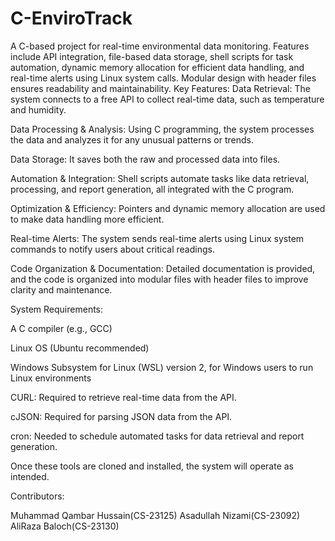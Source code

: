 # C-EnviroTrack
A C-based project for real-time environmental data monitoring. Features include API integration, file-based data storage, shell scripts for task automation, dynamic memory allocation for efficient data handling, and real-time alerts using Linux system calls. Modular design with header files ensures readability and maintainability.
Key Features:
Data Retrieval: The system connects to a free API to collect real-time data, such as temperature and humidity.

Data Processing & Analysis: Using C programming, the system processes the data and analyzes it for any unusual patterns or trends.

Data Storage: It saves both the raw and processed data into files.

Automation & Integration: Shell scripts automate tasks like data retrieval, processing, and report generation, all integrated with the C program.

Optimization & Efficiency: Pointers and dynamic memory allocation are used to make data handling more efficient.

Real-time Alerts: The system sends real-time alerts using Linux system commands to notify users about critical readings.

Code Organization & Documentation: Detailed documentation is provided, and the code is organized into modular files with header files to improve clarity and maintenance.

System Requirements:

A C compiler (e.g., GCC)

Linux OS (Ubuntu recommended)

Windows Subsystem for Linux (WSL) version 2, for Windows users to run Linux environments

CURL: Required to retrieve real-time data from the API.

cJSON: Required for parsing JSON data from the API.

cron: Needed to schedule automated tasks for data retrieval and report generation.

Once these tools are cloned and installed, the system will operate as intended.

Contributors:

Muhammad Qambar Hussain(CS-23125)
Asadullah Nizami(CS-23092)
AliRaza Baloch(CS-23130)
